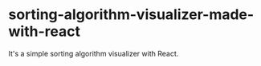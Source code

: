 # sorting-algorithm-visualizer-made-with-react

It's a simple sorting algorithm visualizer with React.
